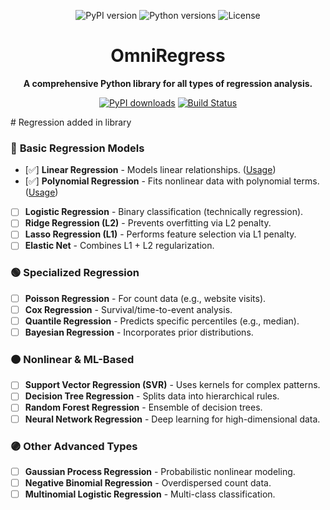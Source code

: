 
<p align="center">
  <img src="https://img.shields.io/pypi/v/omniregress?color=blue" alt="PyPI version">
  <img src="https://img.shields.io/pypi/pyversions/omniregress.svg" alt="Python versions">
  <img src="https://img.shields.io/github/license/42Wor/OmniRegress?color=green" alt="License">
</p>

<h1 align="center">OmniRegress</h1>
<p align="center"><b>A comprehensive Python library for all types of regression analysis.</b></p>

<p align="center">
  <a href="https://pypi.org/project/omniregress/"><img src="https://img.shields.io/pypi/dm/omniregress?label=PyPI%20downloads" alt="PyPI downloads"></a>
  <a href="https://github.com/42Wor/OmniRegress/actions"><img src="https://github.com/42Wor/OmniRegress/workflows/CI/badge.svg" alt="Build Status"></a>
</p>
# Regression added in library

### 🔵 **Basic Regression Models**  
- [✅] **Linear Regression** - Models linear relationships.  ([Usage](docs/Usage/LinearRegression.md))
- [✅] **Polynomial Regression** - Fits nonlinear data with polynomial terms.  ([Usage](docs/Usage/PolynomialRegression.md))
- [ ] **Logistic Regression** - Binary classification (technically regression).  
- [ ] **Ridge Regression (L2)** - Prevents overfitting via L2 penalty.  
- [ ] **Lasso Regression (L1)** - Performs feature selection via L1 penalty.  
- [ ] **Elastic Net** - Combines L1 + L2 regularization.  

### 🟢 **Specialized Regression**  
- [ ] **Poisson Regression** - For count data (e.g., website visits).  
- [ ] **Cox Regression** - Survival/time-to-event analysis.  
- [ ] **Quantile Regression** - Predicts specific percentiles (e.g., median).  
- [ ] **Bayesian Regression** - Incorporates prior distributions.  

### 🟠 **Nonlinear & ML-Based**  
- [ ] **Support Vector Regression (SVR)** - Uses kernels for complex patterns.  
- [ ] **Decision Tree Regression** - Splits data into hierarchical rules.  
- [ ] **Random Forest Regression** - Ensemble of decision trees.  
- [ ] **Neural Network Regression** - Deep learning for high-dimensional data.  

### 🟣 **Other Advanced Types**  
- [ ] **Gaussian Process Regression** - Probabilistic nonlinear modeling.  
- [ ] **Negative Binomial Regression** - Overdispersed count data.  
- [ ] **Multinomial Logistic Regression** - Multi-class classification.  
